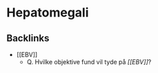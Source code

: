 # Hepatomegali
## Backlinks
* [[EBV]]
	* Q. Hvilke objektive fund vil tyde på *[[EBV]]*? 

<!-- #anki/tag/med/Hepato- gastroenterology# #anki/deck/Medicine -->

<!-- {BearID:B3558B09-3E07-4B10-9316-4BE68A4FD219-19264-00002387C689752B} -->
